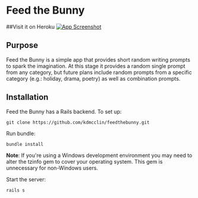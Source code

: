 # Feed the Bunny

##Visit it on Heroku
<a href="http://feedthebunny.herokuapp.com/"><img src="http://media.tumblr.com/94b2e1e37201807c3814b6e6367810b5/tumblr_inline_nkasrcuJQX1r2z94x.jpg" alt="App Screenshot" target="_blank"></img></a>

## Purpose

Feed the Bunny is a simple app that provides short random writing prompts to spark the imagination.  At this stage it provides a random single prompt from any category, but future plans include random prompts from a specific category (e.g.: holiday, drama, poetry) as well as combination prompts.

## Installation

Feed the Bunny has a Rails backend.  To set up:

```
git clone https://github.com/kdmcclin/feedthebunny.git
```

Run bundle:

```
bundle install
```
**Note**: If you're using a Windows development environment you may need to alter the tzinfo gem to cover your operating system.  This gem is unnecessary for non-Windows users.

Start the server:

```
rails s
```